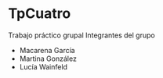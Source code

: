 # TpCuatro
Trabajo práctico grupal
Integrantes del grupo
- Macarena García
- Martina González
- Lucía Wainfeld
